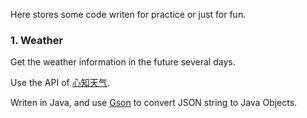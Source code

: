 Here stores some code writen for practice or just for fun.

### 1. Weather

Get the weather information in the future several days.

Use the API of [心知天气](https://www.seniverse.com). 

Writen in Java, and use [Gson](https://github.com/google/gson) to convert  JSON string to Java Objects.
